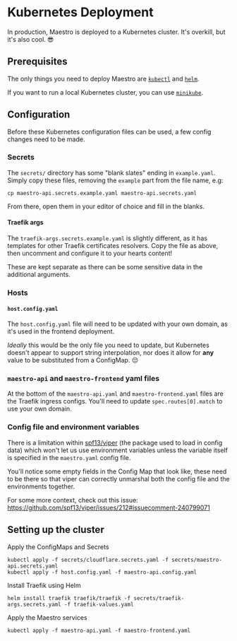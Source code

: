 # Kubernetes Deployment
In production, Maestro is deployed to a Kubernetes cluster. It's overkill, but it's also cool. 😎

## Prerequisites
The only things you need to deploy Maestro are [`kubectl`](https://kubernetes.io/docs/tasks/tools/#kubectl) and [`helm`](https://helm.sh).

If you want to run a local Kubernetes cluster, you can use [`minikube`](https://minikube.sigs.k8s.io/docs/).

## Configuration
Before these Kubernetes configuration files can be used, a few config changes need to be made.

### Secrets
The `secrets/` directory has some "blank slates" ending in `example.yaml`.
Simply copy these files, removing the `example` part from the file name, e.g:
```shell
cp maestro-api.secrets.example.yaml maestro-api.secrets.yaml 
```

From there, open them in your editor of choice and fill in the blanks.

#### Traefik args
The `traefik-args.secrets.example.yaml` is slightly different, as it has templates for other Traefik certificates resolvers.
Copy the file as above, then uncomment and configure it to your hearts content!

These are kept separate as there can be some sensitive data in the additional arguments.

### Hosts

#### `host.config.yaml`
The `host.config.yaml` file will need to be updated with your own domain, as it's used in the frontend deployment.

_Ideally_ this would be the only file you need to update, but Kubernetes doesn't appear to support string interpolation,
nor does it allow for **any** value to be substituted from a ConfigMap. 😔

### `maestro-api` and `maestro-frontend` yaml files
At the bottom of the `maestro-api.yaml` and `maestro-frontend.yaml` files are the Traefik ingress configs.
You'll need to update `spec.routes[0].match` to use your own domain.

### Config file and environment variables
There is a limitation within [spf13/viper](https://github.com/spf13/viper) (the package used to load in config data) which
won't let us use environment variables unless the variable itself is specified in the `maestro.yaml` config file.

You'll notice some empty fields in the Config Map that look like, these need to be there so that viper can correctly
unmarshal both the config file and the environments together.

For some more context, check out this issue: https://github.com/spf13/viper/issues/212#issuecomment-240799071

## Setting up the cluster

Apply the ConfigMaps and Secrets
```shell
kubectl apply -f secrets/cloudflare.secrets.yaml -f secrets/maestro-api.secrets.yaml
kubectl apply -f host.config.yaml -f maestro-api.config.yaml
```

Install Traefik using Helm
```shell
helm install traefik traefik/traefik -f secrets/traefik-args.secrets.yaml -f traefik-values.yaml
```

Apply the Maestro services
```shell
kubectl apply -f maestro-api.yaml -f maestro-frontend.yaml
```
